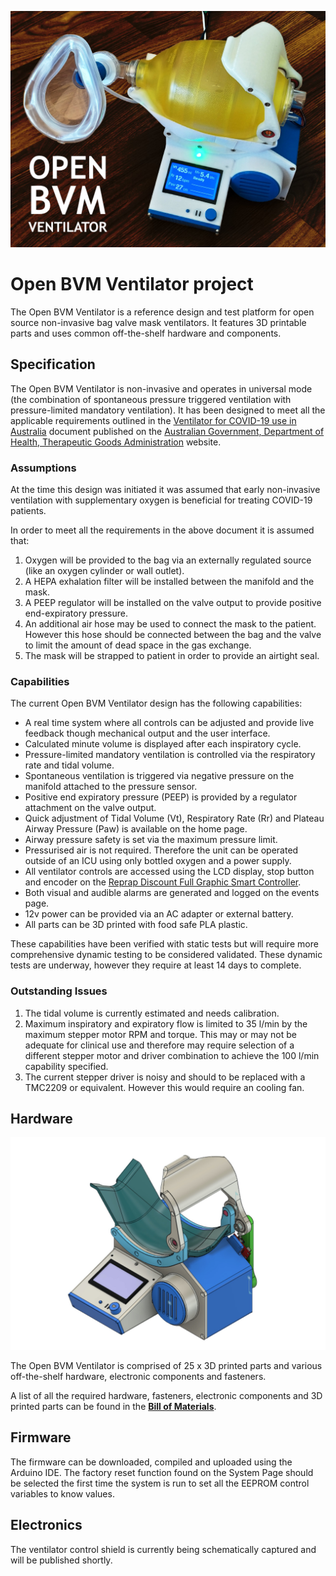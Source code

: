 ![Open BVM Ventilator](images/thumbnail.jpg)

# Open BVM Ventilator project

The Open BVM Ventilator is a reference design and test platform for open source non-invasive bag valve mask ventilators. It features 3D printable parts and uses common off-the-shelf hardware and components.

## Specification

The Open BVM Ventilator is non-invasive and operates in universal mode (the combination of spontaneous pressure triggered ventilation with pressure-limited mandatory ventilation). It has been designed to meet all the applicable requirements outlined in the [Ventilator for COVID-19 use in Australia](spec/ventilator-covid-19-use-australia.pdf) document published on the [Australian Government, Department of Health, Therapeutic Goods Administration](https://www.tga.gov.au/ventilator-covid-19-use-australia) website.

### Assumptions

At the time this design was initiated it was assumed that early non-invasive ventilation with supplementary oxygen is beneficial for treating COVID-19 patients.

In order to meet all the requirements in the above document it is assumed that:

1. Oxygen will be provided to the bag via an externally regulated source (like an oxygen cylinder or wall outlet).
2. A HEPA exhalation filter will be installed between the manifold and the mask.
3. A PEEP regulator will be installed on the valve output to provide positive end-expiratory pressure.
4. An additional air hose may be used to connect the mask to the patient. However this hose should be connected between the bag and the valve to limit the amount of dead space in the gas exchange.
5. The mask will be strapped to patient in order to provide an airtight seal.

### Capabilities

The current Open BVM Ventilator design has the following capabilities:

* A real time system where all controls can be adjusted and provide live feedback though mechanical output and the user interface.
* Calculated minute volume is displayed after each inspiratory cycle.
* Pressure-limited mandatory ventilation is controlled via the respiratory rate and tidal volume.
* Spontaneous ventilation is triggered via negative pressure on the manifold attached to the pressure sensor. 
* Positive end expiratory pressure (PEEP) is provided by a regulator attachment on the valve output.
* Quick adjustment of Tidal Volume (Vt), Respiratory Rate (Rr) and Plateau Airway Pressure (Paw) is available on the home page.
* Airway pressure safety is set via the maximum pressure limit.
* Pressurised air is not required. Therefore the unit can be operated outside of an ICU using only bottled oxygen and a power supply.
* All ventilator controls are accessed using the LCD display, stop button and encoder on the [Reprap Discount Full Graphic Smart Controller](https://reprap.org/wiki/RepRapDiscount_Full_Graphic_Smart_Controller).
* Both visual and audible alarms are generated and logged on the events page.
* 12v power can be provided via an AC adapter or external battery.
* All parts can be 3D printed with food safe PLA plastic.

These capabilities have been verified with static tests but will require more comprehensive dynamic testing to be considered validated. These dynamic tests are underway, however they require at least 14 days to complete.

### Outstanding Issues

1. The tidal volume is currently estimated and needs calibration.
2. Maximum inspiratory and expiratory flow is limited to 35 l/min by the maximum stepper motor RPM and torque. This may or may not be adequate for clinical use and therefore may require selection of a different stepper motor and driver combination to achieve the 100 l/min capability specified.
3. The current stepper driver is noisy and should to be replaced with a TMC2209 or equivalent. However this would require an cooling fan.

## Hardware

![Open BVM Ventilator Hardware](images/hardware.jpg)

The Open BVM Ventilator is comprised of 25 x 3D printed parts and various off-the-shelf hardware, electronic components and fasteners.

A list of all the required hardware, fasteners, electronic components and 3D printed parts can be found in the **[Bill of Materials](bom/BOM.md)**.

## Firmware

The firmware can be downloaded, compiled and uploaded using the Arduino IDE. The factory reset function found on the System Page should be selected the first time the system is run to set all the EEPROM control variables to know values.

## Electronics

The ventilator control shield is currently being schematically captured and will be published shortly.
